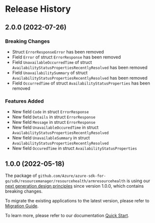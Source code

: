 # Release History

## 2.0.0 (2022-07-26)
### Breaking Changes

- Struct `ErrorResponseError` has been removed
- Field `Error` of struct `ErrorResponse` has been removed
- Field `UnavailableOccurredTime` of struct `AvailabilityStatusPropertiesRecentlyResolved` has been removed
- Field `UnavailabilitySummary` of struct `AvailabilityStatusPropertiesRecentlyResolved` has been removed
- Field `OccurredTime` of struct `AvailabilityStatusProperties` has been removed

### Features Added

- New field `Code` in struct `ErrorResponse`
- New field `Details` in struct `ErrorResponse`
- New field `Message` in struct `ErrorResponse`
- New field `UnavailableOccuredTime` in struct `AvailabilityStatusPropertiesRecentlyResolved`
- New field `UnavailableSummary` in struct `AvailabilityStatusPropertiesRecentlyResolved`
- New field `OccuredTime` in struct `AvailabilityStatusProperties`


## 1.0.0 (2022-05-18)

The package of `github.com/Azure/azure-sdk-for-go/sdk/resourcemanager/resourcehealth/armresourcehealth` is using our [next generation design principles](https://azure.github.io/azure-sdk/general_introduction.html) since version 1.0.0, which contains breaking changes.

To migrate the existing applications to the latest version, please refer to [Migration Guide](https://aka.ms/azsdk/go/mgmt/migration).

To learn more, please refer to our documentation [Quick Start](https://aka.ms/azsdk/go/mgmt).